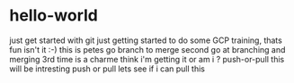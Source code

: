# hello-world
just get started with git
just getting started to do some GCP training, thats fun isn't it :-) 
this is petes go branch to merge 
second go at branching and merging 
3rd time is a charme 
think i'm getting it 
or am i ?
 push-or-pull
this will be intresting push or pull 
lets see if i can pull this 